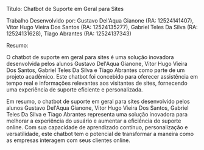Título: Chatbot de Suporte em Geral para Sites

Trabalho Desenvolvido por: Gustavo Del'Aqua Gianone (RA: 12524141407), Vitor Hugo Vieira Dos Santos (RA: 12524135277), Gabriel Teles Da Silva (RA: 12524131628), Tiago Abrantes (RA: 12524137343)

Resumo:

O chatbot de suporte em geral para sites é uma solução inovadora desenvolvida pelos alunos Gustavo Del'Aqua Gianone, Vitor Hugo Vieira Dos Santos, Gabriel Teles Da Silva e Tiago Abrantes como parte de um projeto acadêmico. Este chatbot foi concebido para oferecer assistência em tempo real e informações relevantes aos visitantes de sites, fornecendo uma experiência de suporte eficiente e personalizada.

Em resumo, o chatbot de suporte em geral para sites desenvolvido pelos alunos Gustavo Del'Aqua Gianone, Vitor Hugo Vieira Dos Santos, Gabriel Teles Da Silva e Tiago Abrantes representa uma solução inovadora para melhorar a experiência do usuário e aumentar a eficiência do suporte online. Com sua capacidade de aprendizado contínuo, personalização e versatilidade, este chatbot tem o potencial de transformar a maneira como as empresas interagem com seus clientes online.
